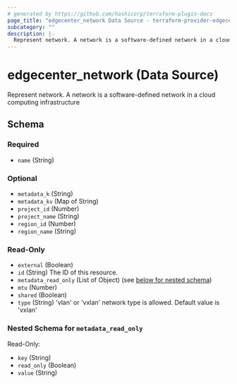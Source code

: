 ```yaml
---
# generated by https://github.com/hashicorp/terraform-plugin-docs
page_title: "edgecenter_network Data Source - terraform-provider-edgecenter"
subcategory: ""
description: |-
  Represent network. A network is a software-defined network in a cloud computing infrastructure
---
```


# edgecenter_network (Data Source)

Represent network. A network is a software-defined network in a cloud computing infrastructure



<!-- schema generated by tfplugindocs -->
## Schema

### Required

- `name` (String)

### Optional

- `metadata_k` (String)
- `metadata_kv` (Map of String)
- `project_id` (Number)
- `project_name` (String)
- `region_id` (Number)
- `region_name` (String)

### Read-Only

- `external` (Boolean)
- `id` (String) The ID of this resource.
- `metadata_read_only` (List of Object) (see [below for nested schema](#nestedatt--metadata_read_only))
- `mtu` (Number)
- `shared` (Boolean)
- `type` (String) 'vlan' or 'vxlan' network type is allowed. Default value is 'vxlan'

<a id="nestedatt--metadata_read_only"></a>
### Nested Schema for `metadata_read_only`

Read-Only:

- `key` (String)
- `read_only` (Boolean)
- `value` (String)


